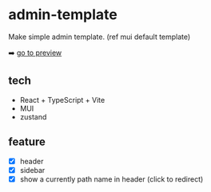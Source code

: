 # admin-template

Make simple admin template. (ref mui default template)

➡️ [go to preview](https://react-admin-template-topaz.vercel.app/)

## tech
- React + TypeScript + Vite
- MUI
- zustand
  

## feature 
- [x] header
- [x] sidebar
- [x] show a currently path name in header (click to redirect) 
